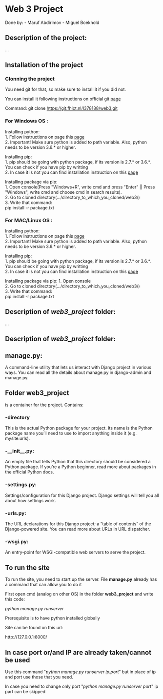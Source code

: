 <h1> Web 3 Project </h1>

Done by:
    - Maruf Abdirimov
    - Miguel Boekhold
    
    
<h2> Description of the project:</h2>

...

<h2> Installation of the project</h2>

<h3> Clonning the project</h3>

You need git for that, so make sure to install it if you did not.

You can install it following instructions on official git <a href="https://git-scm.com/downloads">page</a>

Command:
    git clone https://git.fhict.nl/I378188/web3.git

<h3>For Windows OS : </h3>

Installing python:<br/>
     1. Follow instructions on page this <a href="https://realpython.com/installing-python/">page</a><br/>
     2. Important! Make sure python is added to path variable. Also, python needs to be version 3.6.* or higher.<br/>

Installing pip:<br/>
    1. pip should be going with python package, if its version is 2.7.* or 3.6.*.
     You can check if you have pip by writting<br/>
    2. In case it is not you can find installation instruction on this
     <a href="https://pip.pypa.io/en/stable/installing/">page</a><br/>

Installing package via pip:<br/>
    1. Open console(Press "Windows+R", write cmd and press "Enter"  || Press "Windows", write cmd and choose cmd in search results).<br/>
    2. Go to cloned directory(.../directory_to_which_you_cloned/web3/)<br/>
    3. Write that command:<br/>
        pip install -r package.txt

<h3>For MAC/Linux OS : </h3>

Installing python:<br/>
     1. Follow instructions on page this <a href="https://realpython.com/installing-python/">page</a><br/>
     2. Important! Make sure python is added to path variable. Also, python needs to be version 3.6.* or higher.<br/>

Installing pip:<br/>
    1. pip should be going with python package, if its version is 2.7.* or 3.6.*.
     You can check if you have pip by writting<br/>
    2. In case it is not you can find installation instruction on this
     <a href="https://pip.pypa.io/en/stable/installing/">page</a><br/>

Installing package via pip:
    1. Open console<br/>
    2. Go to cloned directory(.../directory_to_which_you_cloned/web3/)<br/>
    3. Write that command:<br/>
        pip install -r package.txt
        
<h2> Description of <i> web3_project </i> folder: </h2>

...

<h2> Description of <i> web3_project </i> folder: </h2>


<h2> <b>manage.py</b>:</h2>
A command-line utility that lets us interact with Django project in various ways. You can read all the details about manage.py in django-admin and manage.py.

<h2> Folder <b>web3_project</b></h2> is a container for the project. Contains:

<h3>-<b>directory</b></h3>
<p> This is the actual Python package for your project. Its name is the Python package name you’ll need to use to import anything inside it (e.g. mysite.urls).</p>
<h3>-<b>__init__.py</b>:</h3>
An empty file that tells Python that this directory should be considered a Python package. If you’re a Python beginner, read more about packages in the official Python docs.
<h3>-<b>settings.py</b>:</h3>
Settings/configuration for this Django project. Django settings will tell you all about how settings work.
<h3>-<b>urls.py</b>:</h3>
The URL declarations for this Django project; a “table of contents” of the Django-powered site. You can read more about URLs in URL dispatcher.
<h3>-<b>wsgi.py</b>:</h3>
An entry-point for WSGI-compatible web servers to serve the project.
<h2> To run the site </h2>

<p> To run the site, you need to start up the server. File <b>manage.py</b> already has a command that can allow you to do it</p>
First open cmd (analog on other OS) in the folder <b>web3_project</b> and write this code: 

<i>python manage.py runserver</i> 

Prerequisite is to have python installed globally
<p>Site can be found on this url: </p>
http://127.0.0.1:8000/ 

<h2>In case port or/and IP are already taken/cannot be used</h2>
<p>Use this command "<i>python manage.py runserver ip:port</i>" but in place of ip and port use those that you need.</p>
In case you need to change only port "<i>python manage.py runserver port</i>" ip part can be skipped 